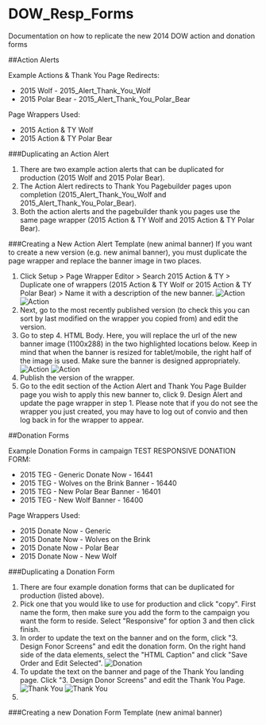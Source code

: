 # DOW_Resp_Forms
Documentation on how to replicate the new 2014 DOW action and donation forms

##Action Alerts

Example Actions & Thank You Page Redirects:
* 2015 Wolf - 2015_Alert_Thank_You_Wolf
* 2015 Polar Bear - 2015_Alert_Thank_You_Polar_Bear

Page Wrappers Used:
* 2015 Action & TY Wolf
* 2015 Action & TY Polar Bear

###Duplicating an Action Alert
1. There are two example action alerts that can be duplicated for production (2015 Wolf and 2015 Polar Bear).
2. The Action Alert redirects to Thank You Pagebuilder pages upon completion (2015_Alert_Thank_You_Wolf and 2015_Alert_Thank_You_Polar_Bear). 
3. Both the action alerts and the pagebuilder thank you pages use the same page wrapper (2015 Action & TY Wolf and 2015 Action & TY Polar Bear).

###Creating a New Action Alert Template (new animal banner)
If you want to create a new version (e.g. new animal banner), you must duplicate the page wrapper and replace the banner image in two places.
1. Click Setup > Page Wrapper Editor > Search 2015 Action & TY > Duplicate one of wrappers (2015 Action & TY Wolf or 2015 Action & TY Polar Bear) > Name it with a description of the new banner. ![Action](DOW_Resp_Forms/images/Action-Alert-1.png) ![Action](DOW_Resp_Forms/images/Action-Alert-2.png) 
2. Next, go to the most recently published version (to check this you can sort by last modified on the wrapper you copied from) and edit the version.
3. Go to step 4. HTML Body. Here, you will replace the url of the new banner image (1100x288) in the two highlighted locations below. Keep in mind that when the banner is resized for tablet/mobile, the right half of the image is used. Make sure the banner is designed appropriately. ![Action](DOW_Resp_Forms/images/Action-Alert-3.png) ![Action](DOW_Resp_Forms/images/Action-Alert-4.png)
4. Publish the version of the wrapper.
5. Go to the edit section of the Action Alert and Thank You Page Builder page you wish to apply this new banner to, click 9. Design Alert and update the page wrapper in step 1. Please note that if you do not see the wrapper you just created, you may have to log out of convio and then log back in for the wrapper to appear.


##Donation Forms

Example Donation Forms in campaign TEST RESPONSIVE DONATION FORM:
* 2015 TEG - Generic Donate Now - 16441
* 2015 TEG - Wolves on the Brink Banner - 16440
* 2015 TEG - New Polar Bear Banner - 16401
* 2015 TEG - New Wolf Banner - 16400

Page Wrappers Used:
* 2015 Donate Now - Generic
* 2015 Donate Now - Wolves on the Brink
* 2015 Donate Now - Polar Bear
* 2015 Donate Now - New Wolf

###Duplicating a Donation Form
1. There are four example donation forms that can be duplicated for production (listed above).
2. Pick one that you would like to use for production and click "copy". First name the form, then make sure you add the form to the campaign you want the form to reside. Select "Responsive" for option 3 and then click finish.
3. In order to update the text on the banner and on the form, click "3. Design Fonor Screens" and edit the donation form. On the right hand side of the data elements, select the "HTML Caption" and click "Save Order and Edit Selected". ![Donation](DOW_Resp_Forms/images/Donation-Form.png)
4. To update the text on the banner and page of the Thank You landing page. Click "3. Design Donor Screens" and edit the Thank You Page. ![Thank You](DOW_Resp_Forms/images/Thank-You-1.png) ![Thank You](DOW_Resp_Forms/images/Thank-You-2.png)
5. 

###Creating a new Donation Form Template (new animal banner)
